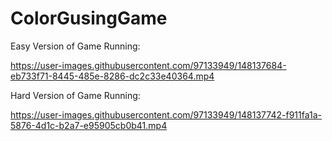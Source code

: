 # ColorGusingGame
Easy Version of Game Running:

https://user-images.githubusercontent.com/97133949/148137684-eb733f71-8445-485e-8286-dc2c33e40364.mp4

Hard Version of Game Running:


https://user-images.githubusercontent.com/97133949/148137742-f911fa1a-5876-4d1c-b2a7-e95905cb0b41.mp4

